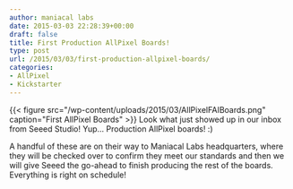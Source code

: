 ```yaml
---
author: maniacal labs
date: 2015-03-03 22:28:39+00:00
draft: false
title: First Production AllPixel Boards!
type: post
url: /2015/03/03/first-production-allpixel-boards/
categories:
- AllPixel
- Kickstarter
---
```


{{< figure src="/wp-content/uploads/2015/03/AllPixelFAIBoards.png" caption="First AllPixel Boards" >}}
Look what just showed up in our inbox from Seeed Studio! Yup... Production AllPixel boards! :)

A handful of these are on their way to Maniacal Labs headquarters, where they will be checked over to confirm they meet our standards and then we will give Seeed the go-ahead to finish producing the rest of the boards.  Everything is right on schedule!
